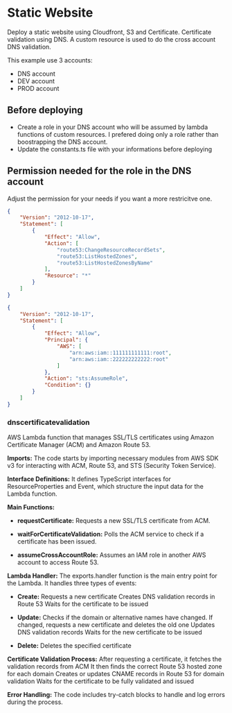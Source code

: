 # Static Website
Deploy a static website using Cloudfront, S3 and Certificate. Certificate validation using DNS. A custom resource is used to do the cross account DNS validation.

This example use 3 accounts:
- DNS account
- DEV account
- PROD account

## Before deploying
- Create a role in your DNS account who will be assumed by lambda functions of custom resources. I prefered doing only a role rather than boostrapping the DNS account.
- Update the constants.ts file with your informations before deploying

## Permission needed for the role in the DNS account
Adjust the permission for your needs if you want a more restricitve one.

```json
{
    "Version": "2012-10-17",
    "Statement": [
        {
            "Effect": "Allow",
            "Action": [
                "route53:ChangeResourceRecordSets",
                "route53:ListHostedZones",
                "route53:ListHostedZonesByName"
            ],
            "Resource": "*"
        }
    ]
}
```

```json
{
    "Version": "2012-10-17",
    "Statement": [
        {
            "Effect": "Allow",
            "Principal": {
                "AWS": [
                    "arn:aws:iam::111111111111:root",
                    "arn:aws:iam::222222222222:root"
                ]
            },
            "Action": "sts:AssumeRole",
            "Condition": {}
        }
    ]
}
```

### dnscertificatevalidation
AWS Lambda function that manages SSL/TLS certificates using Amazon Certificate Manager (ACM) and Amazon Route 53.

**Imports:**
The code starts by importing necessary modules from AWS SDK v3 for interacting with ACM, Route 53, and STS (Security Token Service).

**Interface Definitions:**
It defines TypeScript interfaces for ResourceProperties and Event, which structure the input data for the Lambda function.

**Main Functions:**
- **requestCertificate:**
Requests a new SSL/TLS certificate from ACM.

- **waitForCertificateValidation:**
Polls the ACM service to check if a certificate has been issued.

- **assumeCrossAccountRole:**
Assumes an IAM role in another AWS account to access Route 53.

**Lambda Handler:**
The exports.handler function is the main entry point for the Lambda. It handles three types of events:

- **Create:**
Requests a new certificate
Creates DNS validation records in Route 53
Waits for the certificate to be issued

- **Update:**
Checks if the domain or alternative names have changed.
If changed, requests a new certificate and deletes the old one
Updates DNS validation records
Waits for the new certificate to be issued

- **Delete:**
Deletes the specified certificate

**Certificate Validation Process:**
After requesting a certificate, it fetches the validation records from ACM
It then finds the correct Route 53 hosted zone for each domain
Creates or updates CNAME records in Route 53 for domain validation
Waits for the certificate to be fully validated and issued

**Error Handling:**
The code includes try-catch blocks to handle and log errors during the process.

